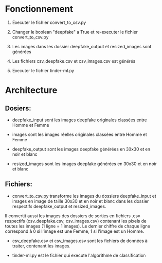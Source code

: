# Fonctionnement

1. Executer le fichier convert_to_csv.py

2. Changer le boolean "deepfake" a True et re-executer le fichier convert_to_csv.py

3. Les images dans les dossier deepfake_output et resized_images sont générées

4. Les fichiers csv_deepfake.csv et csv_images.csv est générés

5. Executer le fichier tinder-ml.py



# Architecture

## Dosiers:

- deepfake_input sont les images deepfake originales classées entre Homme et Femme

- images sont les images réelles originales classées entre Homme et Femme

- deepfake_output sont les images deepfake générées en 30x30 et en noir et blanc

- resized_images sont les images deepfake générées en 30x30 et en noir et blanc


## Fichiers:

- convert_to_csv.py transforme les images du dossiers deepfake_input et images en image de taille 30x30 et en noir et blanc dans les dossier respectifs deepfake_output et resized_images.

Il convertit aussi les images des dossiers de sorties en fichiers .csv respectifs (csv_deepfake.csv, csv_images.csv) contenant les pixels de toutes les images (1 ligne = 1 images).
Le dernier chiffre de chaque ligne correspond à 0 si l'image est une Femme, 1 si l'image est un Homme.

- csv_deepfake.csv et csv_images.csv sont les fichiers de données à traiter, contenant les images.

- tinder-ml.py est le fichier qui execute l'algorithme de classification

